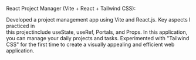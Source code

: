 
React Project Manager (Vite + React + Tailwind CSS):

Developed a project management app using Vite and React.js. Key aspects I practiced in
<br/>this projectinclude useState, useRef, Portals, and Props.
In this application, you can manage your daily projects and tasks. Experimented with "Tailwind CSS" for
the first time to create a visually appealing and efficient web application.
